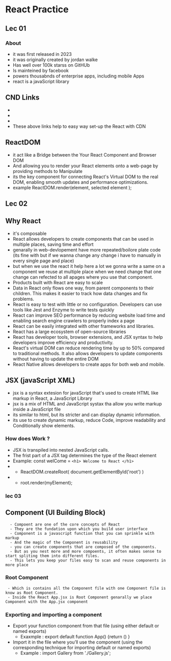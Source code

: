 # React Practice
## Lec 01
### About 
- it was first released in 2023 
- it was originally created by jordan walke
- Has well over 100k starss on GitHUb
- Is mainteined by facebook
- powers thousabnds of enterprise apps, including mobile Apps
- react is a javaScript library

## CND Links
- <script crossorigin src="https://unpkg.com/react@16/umd/react.development.js"></script>
- <script crossorigin src="https://unpkg.com/react-dom@16/umd/react-dom.development.js"></script>
- <script src="https://unpkg.com/babel-standalone@6/babel.min.js"></script>
- These above links help to easy way set-up the React with CDN
## ReactDOM 
- it act like a Bridge between the Your React Component and Browser DOM
- And allowing you to render your React elements onto a web-page by providing methods to Manipulate
- its the key component for connecting React's Virtual DOM to the real DOM, enabling smooth updates and performance optimizations.
- example 
   ReactDOM.render(element, selected element );

## Lec 02 
## Why React 
   - it's composable
   -  React allows developers to create components that can be used in multiple places, saving time and effort
   - genarally in web-devlopement have more repeated/boilore plate code (its fine with but if we wanna change any change i have to manually in every single page and place)
   - but when we use the react it help here a lot we gonna write a same on a component we reuse at multiple place when we need change that one change can refected to all apages where you use that component.
   - Products built with React are easy to scale 
   -  Data in React only flows one way, from parent components to their children. This makes it easier to track how data changes and fix problems.
   - React is easy to test with little or no configuration. Developers can use tools like Jest and Enzyme to write tests quickly
   - React can improve SEO performance by reducing website load time and enabling search engine crawlers to properly index a page
   - React can be easily integrated with other frameworks and libraries. 
   - React has a large ecosystem of open-source libraries
   - React has developer tools, browser extensions, and JSX syntax to help developers improve efficiency and productivity.
   - React's virtual DOM can reduce rendering time by up to 50% compared to traditional methods. It also allows developers to update components without having to update the entire DOM
   -  React Native allows developers to create apps for both web and mobile.

   ## JSX (javaScript XML)
   - jsx is a syntax extesion for javaScript that's used to create HTML like markup in React, a JavaScript Library
   - jsx is a mix of HTML and JavaScript systax tha allow you write markup inside a JavaScript file 
   - its similar to html, but its stricter and can display dynamic information.
   - its use to create dynamic markup, reduce Code, improve readability and Conditionally show elements.
   ### How does Work ?
   - JSX is transpiled into nested JavaScript calls.
   - The frist part of a JSX tag determines the type of the React element 
   - Example: 
         const welCome = `<h1> Welcome to React </h1>`    
   - - ReactDOM.createRoot( document.getElementById('root') )
   - - root.render(myElement);
  ### lec 03
   ## Component  (UI Building Block)
      - Compoent are one of the core concepts of React
      - They are the fundation upon which you build user interface
      - Component is a javascript function that you can sprinkle with markup
      - And the magic of the Component is reusability
      - you can create components that are composed of the components.
      - But as you nest more and more compoents, it often makes sense to start spliting them into different files.
      - This lets you keep your files easy to scan and reuse components in more place
   ### Root Component 
     - Which is contains all the Component file with one Component file is know as Root Component.
     - Inside the React App.jsx is Root Component genarally we place Component with the App.jsx component
   ### Exporting and importing a component
   - Export your function component from that file (using either default or named exports)
       - Exaxmple : export default function App() {return () } 
   - Import it in the file where you’ll use the component (using the corresponding technique for importing default or named exports) 
      - Example : import Gallery from './Gallery.js';
